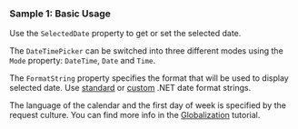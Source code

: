﻿### Sample 1: Basic Usage

Use the `SelectedDate` property to get or set the selected date.

The `DateTimePicker` can be switched into three different modes using the `Mode` property: `DateTime`, `Date` and `Time`. 

The `FormatString` property specifies the format that will be used to display selected date. Use [standard](https://msdn.microsoft.com/library/az4se3k1%28v=vs.100%29.aspx?f=255&MSPPError=-2147217396) or 
[custom](https://msdn.microsoft.com/en-us/library/8kb3ddd4(v=vs.100).aspx) .NET date format strings.

The language of the calendar and the first day of week is specified by the request culture. You can find more info in the [Globalization](/docs/tutorials/basics-globalization/{branch}) tutorial.
